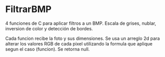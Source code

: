 # FiltrarBMP
4 funciones de C para aplicar filtros a un BMP. 
Escala de grises, nublar, inversion de color y detección de bordes.

Cada funcion recibe la foto y sus dimensiones.
Se usa un arreglo 2d para alterar los valores RGB de cada pixel utilizando la formula que aplique segun el caso (funcion).
Se retorna null.

